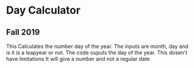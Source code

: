 # Day Calculator
## Fall 2019
This Calculates the number day of the year.
The inputs are month, day and is it is a leapyear or not. 
The code ouputs the day of the year. 
This dosen't have limitations 
It will give a number and not a regular date
